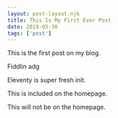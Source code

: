 ```yaml
---
layout: post-layout.njk 
title: This Is My First Ever Post
date: 2019-05-30
tags: ['post']
---
```

This is the first post on my blog.

Fiddlin adg
 
Eleventy is super fresh init.

<!-- Excerpt Start -->
This is included on the homepage.
<!-- Excerpt End -->
 
This will not be on the homepage.
